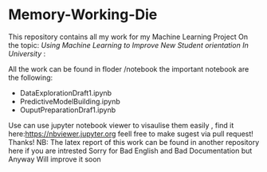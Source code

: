 # Memory-Working-Die
This repository contains all my work for my Machine Learning Project
On the topic: *_Using Machine Learning to Improve New Student orientation In University_* :

All the work can be found in floder /notebook the important notebook are the following:
- DataExplorationDraft1.ipynb
- PredictiveModelBuilding.ipynb
- OuputPreparationDraf1.ipynb

Use can use jupyter notebook viewer to visaulise them easily , find it here:https://nbviewer.jupyter.org
feell free to make sugest via pull request!
Thanks!
NB: The latex report of this work can be found in another repository here if you are intrested
Sorry for Bad English and Bad Documentation but Anyway Will improve it soon

